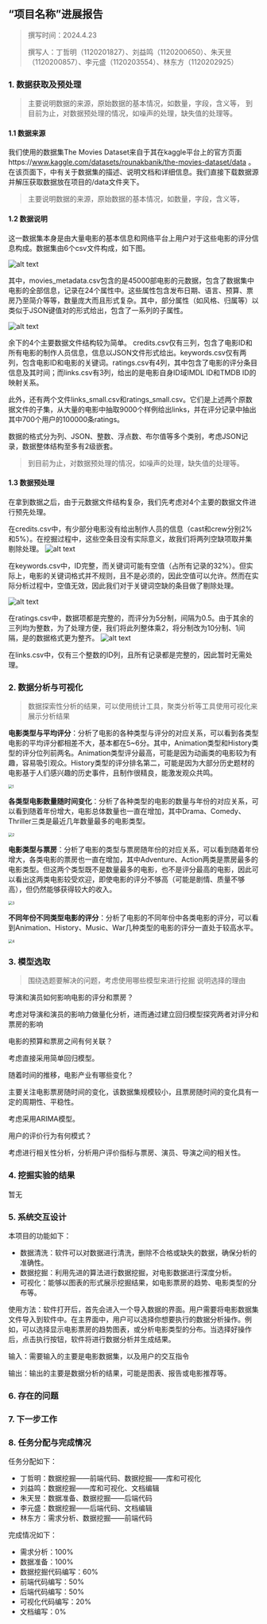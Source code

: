 ## “项目名称”进展报告

> 撰写时间：2024.4.23
>
> 撰写人：丁哲明（1120201827）、刘益鸣（1120200650）、朱天昱（1120200857）、李元盛（1120203554）、林东方（1120202925）

### 1. 数据获取及预处理

> 主要说明数据的来源，原始数据的基本情况，如数量，字段，含义等，
> 到目前为止，对数据预处理的情况，如噪声的处理，缺失值的处理等。

#### 1.1 数据来源

我们使用的数据集The Movies Dataset来自于其在kaggle平台上的官方页面https://www.kaggle.com/datasets/rounakbanik/the-movies-dataset/data 。在该页面下，中有关于数据集的描述、说明文档和详细信息。我们直接下载数据源并解压获取数据放在项目的/data文件夹下。


> 主要说明数据的来源，原始数据的基本情况，如数量，字段，含义等，
#### 1.2 数据说明

这一数据集本身是由大量电影的基本信息和网络平台上用户对于这些电影的评分信息构成。数据集由6个csv文件构成，如下图。

![alt text](./img/image2.png)

其中，movies_metadata.csv包含的是45000部电影的元数据，包含了数据集中电影的全部信息，记录在24个属性中。这些属性包含发布日期、语言、预算、票房乃至简介等等，数量庞大而且形式复杂。其中，部分属性（如风格、归属等）以类似于JSON键值对的形式给出，包含了一系列的子属性。

![alt text](./img/image3.png)

余下的4个主要数据文件结构较为简单。
credits.csv仅有三列，包含了电影ID和所有电影的制作人员信息，信息以JSON文件形式给出。keywords.csv仅有两列，包含电影ID和电影的关键词。ratings.csv有4列，其中包含了电影的评分条目信息及其时间；而links.csv有3列，给出的是电影自身ID域IMDL ID和TMDB ID的映射关系。

此外，还有两个文件links_small.csv和ratings_small.csv。它们是上述两个原数据文件的子集，从大量的电影中抽取9000个样例给出links，并在评分记录中抽出其中700个用户的100000条ratings。

数据的格式分为列、JSON、整数、浮点数、布尔值等多个类别，考虑JSON记录，数据整体结构至多有2级嵌套。



> 到目前为止，对数据预处理的情况，如噪声的处理，缺失值的处理等。
#### 1.3 数据预处理

在拿到数据之后，由于元数据文件结构复杂，我们先考虑对4个主要的数据文件进行预先处理。

在credits.csv中，有少部分电影没有给出制作人员的信息（cast和crew分别2%和5%）。在挖掘过程中，这些空条目没有实际意义，故我们将两列空缺项取并集剔除处理。
![alt text](image.png)

在keywords.csv中，ID完整，而关键词可能有空值（占所有记录的32%）。但实际上，电影的关键词格式并不规则，且不是必须的，因此空值可以允许。然而在实际分析过程中，空值无效，因此我们对于关键词空缺的条目做了剔除处理。

![alt text](./img/image4.png)

在ratings.csv中，数据项都是完整的，而评分为5分制，间隔为0.5。由于其余的三列均为整数，为了处理方便，我们将此列整体乘2，将分制改为10分制、1间隔，是的数据格式更为整齐。
![alt text](./img/image6.png)

在links.csv中，仅有三个整数的ID列，且所有记录都是完整的，因此暂时无需处理。


### 2. 数据分析与可视化

> 数据探索性分析的结果，可以使用统计工具，聚类分析等工具使用可视化来展示分析结果

**电影类型与平均评分**：分析了电影的各种类型与评分的对应关系，可以看到各类型电影的平均评分都相差不大，基本都在5~6分。其中，Animation类型和History类型的评分位列前两名。Animation类型评分最高，可能是因为动画类的电影较为有趣，容易吸引观众。History类型的评分排名第二，可能是因为大部分历史题材的电影基于人们感兴趣的历史事件，且制作很精良，能激发观众共鸣。

<img src="img\1.png" alt="1" style="zoom:50%;" />

**各类型电影数量随时间变化**：分析了各种类型的电影的数量与年份的对应关系，可以看到随着年份增大，电影总体数量也一直在增加，其中Drama、Comedy、Thriller三类是最近几年数量最多的电影类型。

<img src="img\2.png" alt="2" style="zoom:50%;" />

**电影类型与票房**：分析了电影的类型与票房随年份的对应关系，可以看到随着年份增大，各类电影的票房也一直在增加，其中Adventure、Action两类是票房最多的电影类型。但这两个类型既不是数量最多的电影，也不是评分最高的电影，因此可以看出这两类电影较受欢迎，即使电影的评分不够高（可能是剧情、质量不够高），但仍然能够获得较大的收入。

<img src="img\3.png" alt="3" style="zoom:50%;" />

**不同年份不同类型电影的评分**：分析了电影的不同年份中各类电影的评分，可以看到Animation、History、Music、War几种类型的电影的评分一直处于较高水平。

<img src="img\4.png" alt="4" style="zoom:50%;" />

### 3. 模型选取

> 围绕选题要解决的问题，考虑使用哪些模型来进行挖掘
> 说明选择的理由

导演和演员如何影响电影的评分和票房？

考虑对导演和演员的影响力做量化分析，进而通过建立回归模型探究两者对评分和票房的影响

电影的预算和票房之间有何关联？

考虑直接采用简单回归模型。

随着时间的推移，电影产业有哪些变化？

主要关注电影票房随时间的变化，该数据集规模较小，且票房随时间的变化具有一定的周期性、平稳性。

考虑采用ARIMA模型。

用户的评价行为有何模式？

考虑进行相关性分析，分析用户评价指标与票房、演员、导演之间的相关性。

### 4. 挖掘实验的结果

暂无

### 5. 系统交互设计

本项目的功能如下：
- 数据清洗：软件可以对数据进行清洗，删除不合格或缺失的数据，确保分析的准确性。
- 数据挖掘：利用先进的算法进行数据挖掘，对电影数据进行深度分析。
- 可视化：能够以图表的形式展示挖掘结果，如电影票房的趋势、电影类型的分布等。

使用方法：软件打开后，首先会进入一个导入数据的界面。用户需要将电影数据集文件导入到软件中。在主界面中，用户可以选择你想要执行的数据分析操作。例如，可以选择显示电影票房的趋势图表，或分析电影类型的分布。当选择好操作后，点击执行按钮，软件将进行数据分析并生成结果。

输入：需要输入的主要是电影数据集，以及用户的交互指令

输出：输出的主要是数据分析的结果，可能是图表、报告或电影推荐等。

### 6. 存在的问题

### 7. 下一步工作

### 8. 任务分配与完成情况
任务分配如下：
- 丁哲明：数据挖掘——前端代码、数据挖掘——库和可视化
- 刘益鸣：数据挖掘——库和可视化、文档编辑
- 朱天昱：数据准备、数据挖掘——后端代码
- 李元盛：数据挖掘——后端代码、文档编辑
- 林东方：需求分析、数据挖掘——前端代码

完成情况如下：
- 需求分析：100%
- 数据准备：100%
- 数据挖掘代码编写：60%
- 前端代码编写：50%
- 后端代码编写：50%
- 可视化代码编写：20%
- 文档编写：0%